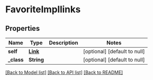 # FavoriteImpllinks
## Properties

Name | Type | Description | Notes
------------ | ------------- | ------------- | -------------
**self** | [**Link**](Link.md) |  | [optional] [default to null]
**\_class** | **String** |  | [optional] [default to null]

[[Back to Model list]](../README.md#documentation-for-models) [[Back to API list]](../README.md#documentation-for-api-endpoints) [[Back to README]](../README.md)

